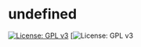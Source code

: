 # undefined

[![License: GPL v3](https://img.shields.io/badge/License-GPLv3-blue.svg)](https://www.gnu.org/licenses/gpl-3.0)
[![License: GPL v3](https://www.gnu.org/licenses/gpl-3.0)
